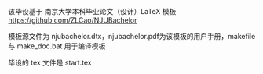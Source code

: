 
该毕设基于 南京大学本科毕业论文（设计）LaTeX 模板 https://github.com/ZLCao/NJUBachelor 

模板源文件为 njubachelor.dtx，njubachelor.pdf为该模板的用户手册，makefile 与 make_doc.bat 用于编译模板

毕设的 tex 文件是 start.tex 


